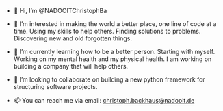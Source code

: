 - 👋 Hi, I’m @NADOOITChristophBa
- 👀 I’m interested in making the world a better place, one line of code at a time. Using my skills to help others. Finding solutions to problems. Discovering new and old forgotten things. 
- 🌱 I’m currently learning how to be a better person. Starting with myself. Working on my mental health and my physical health. I am working on building a company that will help others.

- 💞️ I’m looking to collaborate on building a new python framework for structuring software projects.
- 📫 You can reach me via email: christoph.backhaus@nadooit.de

<!---
NADOOITChristophBa/NADOOITChristophBa is a ✨ special ✨ repository because its `README.md` (this file) appears on your GitHub profile.
You can click the Preview link to take a look at your changes.
--->
